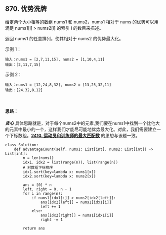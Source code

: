 ## 870. 优势洗牌
给定两个大小相等的数组 nums1 和 nums2，nums1 相对于 nums 的优势可以用满足 nums1[i] > nums2[i] 的索引 i 的数目来描述。

返回 nums1 的任意排列，使其相对于 nums2 的优势最大化。

 

示例 1：
```
输入：nums1 = [2,7,11,15], nums2 = [1,10,4,11]
输出：[2,11,7,15]
```
示例 2：
```
输入：nums1 = [12,24,8,32], nums2 = [13,25,32,11]
输出：[24,32,8,12]
```
&nbsp;

#### 思路：
***贪心***
具体思路就是，对于每个nums2中的元素,我们要在nums1中找到一个比他大的元素中最小的一个，这样我们才能尽可能地优势最大化。对此，我们需要建立一个下标数组。[**2410. 运动员和训练师的最大匹配数**](https://leetcode.cn/problems/maximum-matching-of-players-with-trainers/) 的思想与该题一致。
```
class Solution:
    def advantageCount(self, nums1: List[int], nums2: List[int]) -> List[int]:
        n = len(nums1)
        idx1, idx2 = list(range(n)), list(range(n))
        # 对数组下标排序
        idx1.sort(key=lambda x: nums1[x])
        idx2.sort(key=lambda x: nums2[x])

        ans = [0] * n
        left, right = 0, n - 1
        for i in range(n):
            if nums1[idx1[i]] > nums2[idx2[left]]:
                ans[idx2[left]] = nums1[idx1[i]]
                left += 1
            else:
                ans[idx2[right]] = nums1[idx1[i]]
                right -= 1
        
        return ans
```
